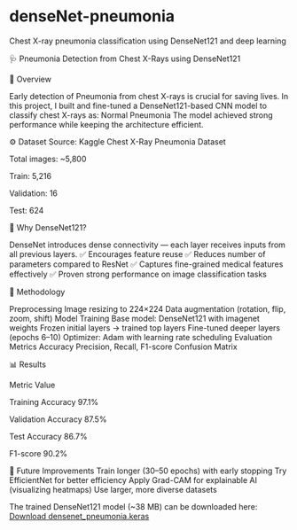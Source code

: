 # denseNet-pneumonia
Chest X-ray pneumonia classification using DenseNet121 and deep learning



🩺 Pneumonia Detection from Chest X-Rays using DenseNet121

📌 Overview

Early detection of Pneumonia from chest X-rays is crucial for saving lives.
In this project, I built and fine-tuned a DenseNet121-based CNN model to classify chest X-rays as:
Normal
Pneumonia
The model achieved strong performance while keeping the architecture efficient.


⚙️ Dataset
Source: Kaggle Chest X-Ray Pneumonia Dataset

Total images: ~5,800

Train: 5,216

Validation: 16

Test: 624


🧠 Why DenseNet121?

DenseNet introduces dense connectivity — each layer receives inputs from all previous layers.
✅ Encourages feature reuse
✅ Reduces number of parameters compared to ResNet
✅ Captures fine-grained medical features effectively
✅ Proven strong performance on image classification tasks


🔧 Methodology

Preprocessing
Image resizing to 224×224
Data augmentation (rotation, flip, zoom, shift)
Model Training
Base model: DenseNet121 with imagenet weights
Frozen initial layers → trained top layers
Fine-tuned deeper layers (epochs 6–10)
Optimizer: Adam with learning rate scheduling
Evaluation Metrics
Accuracy
Precision, Recall, F1-score
Confusion Matrix


📊 Results

Metric	Value

Training Accuracy	97.1%

Validation Accuracy	87.5%

Test Accuracy	86.7%

F1-score	90.2%



🔮 Future Improvements
Train longer (30–50 epochs) with early stopping
Try EfficientNet for better efficiency
Apply Grad-CAM for explainable AI (visualizing heatmaps)
Use larger, more diverse datasets

The trained DenseNet121 model (~38 MB) can be downloaded here:  
[Download densenet_pneumonia.keras](https://drive.google.com/file/d/1YEGf4MAec4UnT4Yp4G1Uz7VBCl4WG1NW/view?usp=sharing)
